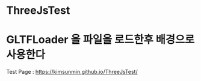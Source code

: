 # ThreeJsTest
# GLTFLoader 을 파일을 로드한후 배경으로 사용한다 

Test Page : https://kimsunmin.github.io/ThreeJsTest/  
 
